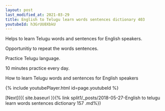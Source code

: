 ```yaml
---
layout: post
last_modified_at: 2021-03-29
title: English to Telugu learn words sentences dictionary 403 
youtubeId: h3GrUU8XbkU
---
```

 
 
Helps to learn Telugu words and sentences for English speakers.

Opportunitiy to repeat the words sentences. 

Practice Telugu language. 
 
10 minutes practice every day. 
 
How to learn Telugu words and sentences for English speakers 
 
{% include youtubePlayer.html id=page.youtubeId %}
 
 
[Next]({{ site.baseurl }}{% link  split1/_posts/2018-05-27-English to telugu learn words sentences dictionary 157 .md%})
 

